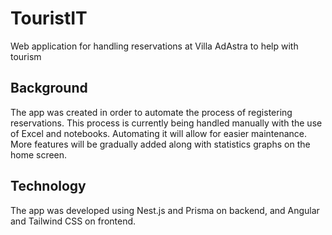 # TouristIT
Web application for handling reservations at Villa AdAstra to help with tourism

## Background
The app was created in order to automate the process of registering reservations. This process is currently being handled manually with the use of Excel and notebooks. Automating it will allow for easier maintenance. More features will be gradually added along with statistics graphs on the home screen.

## Technology
The app was developed using Nest.js and Prisma on backend, and Angular and Tailwind CSS on frontend. 

